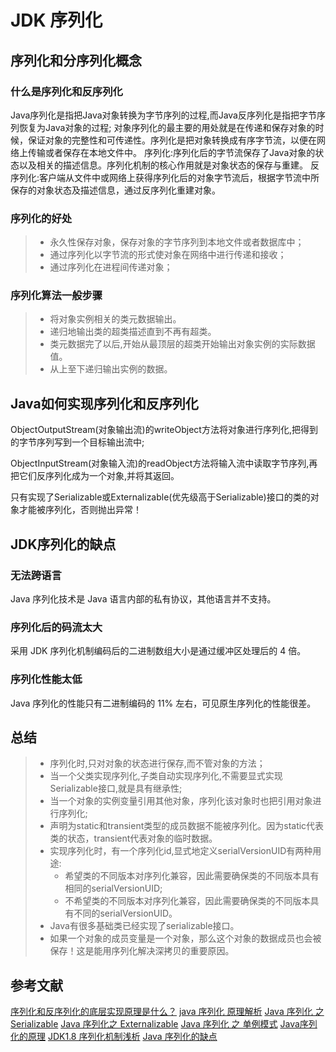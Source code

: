 # JDK 序列化
## 序列化和分序列化概念

### 什么是序列化和反序列化
Java序列化是指把Java对象转换为字节序列的过程,而Java反序列化是指把字节序列恢复为Java对象的过程;
对象序列化的最主要的用处就是在传递和保存对象的时候，保证对象的完整性和可传递性。序列化是把对象转换成有序字节流，以便在网络上传输或者保存在本地文件中。
序列化:序列化后的字节流保存了Java对象的状态以及相关的描述信息。序列化机制的核心作用就是对象状态的保存与重建。
反序列化:客户端从文件中或网络上获得序列化后的对象字节流后，根据字节流中所保存的对象状态及描述信息，通过反序列化重建对象。

### 序列化的好处
>* 永久性保存对象，保存对象的字节序列到本地文件或者数据库中；
>* 通过序列化以字节流的形式使对象在网络中进行传递和接收；
>* 通过序列化在进程间传递对象；

### 序列化算法一般步骤
>* 将对象实例相关的类元数据输出。
>* 递归地输出类的超类描述直到不再有超类。
>* 类元数据完了以后,开始从最顶层的超类开始输出对象实例的实际数据值。
>* 从上至下递归输出实例的数据。

## Java如何实现序列化和反序列化

ObjectOutputStream(对象输出流)的writeObject方法将对象进行序列化,把得到的字节序列写到一个目标输出流中;

ObjectInputStream(对象输入流)的readObject方法将输入流中读取字节序列,再把它们反序列化成为一个对象,并将其返回。

只有实现了Serializable或Externalizable(优先级高于Serializable)接口的类的对象才能被序列化，否则抛出异常！

## JDK序列化的缺点
### 无法跨语言
Java 序列化技术是 Java 语言内部的私有协议，其他语言并不支持。
### 序列化后的码流太大
采用 JDK 序列化机制编码后的二进制数组大小是通过缓冲区处理后的 4 倍。

### 序列化性能太低
Java 序列化的性能只有二进制编码的 11% 左右，可见原生序列化的性能很差。

## 总结
>* 序列化时,只对对象的状态进行保存,而不管对象的方法；
>* 当一个父类实现序列化,子类自动实现序列化,不需要显式实现Serializable接口,就是具有继承性;
>* 当一个对象的实例变量引用其他对象，序列化该对象时也把引用对象进行序列化;
>* 声明为static和transient类型的成员数据不能被序列化。因为static代表类的状态，transient代表对象的临时数据。
>* 实现序列化时，有一个序列化id,显式地定义serialVersionUID有两种用途:
>   * 希望类的不同版本对序列化兼容，因此需要确保类的不同版本具有相同的serialVersionUID;
>   * 不希望类的不同版本对序列化兼容，因此需要确保类的不同版本具有不同的serialVersionUID。
>* Java有很多基础类已经实现了serializable接口。
>* 如果一个对象的成员变量是一个对象，那么这个对象的数据成员也会被保存！这是能用序列化解决深拷贝的重要原因。

## 参考文献
[序列化和反序列化的底层实现原理是什么？](https://blog.csdn.net/xlgen157387/article/details/79840134)
[java 序列化 原理解析](https://blog.csdn.net/jijianshuai/article/details/79937589)
[Java 序列化 之 Serializable](https://www.jianshu.com/p/af2f0a4b03b5)
[Java 序列化之 Externalizable](https://www.jianshu.com/p/411e18ceaa55)
[Java 序列化 之 单例模式](https://www.jianshu.com/p/ca8336375a69)
[Java序列化的原理](https://blog.csdn.net/tomisaboy/article/details/51553550)
[JDK1.8 序列化机制浅析](https://www.jianshu.com/p/7dca302d890b)
[Java 序列化的缺点](https://blog.csdn.net/zhengzhaoyang122/article/details/100780222)


